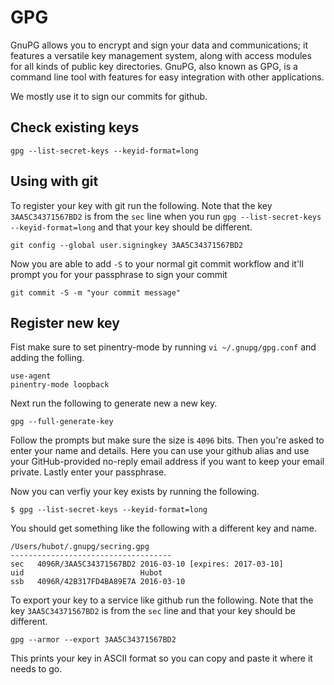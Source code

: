 # GPG
GnuPG allows you to encrypt and sign your data and communications; it features a versatile key management system, along with access modules for all kinds of public key directories. GnuPG, also known as GPG, is a command line tool with features for easy integration with other applications.

We mostly use it to sign our commits for github.

## Check existing keys
```shell
gpg --list-secret-keys --keyid-format=long
```

## Using with git
To register your key with git run the following. Note that the key `3AA5C34371567BD2` is from the `sec` line when you run `gpg --list-secret-keys --keyid-format=long` and that your key should be different.
```shell
git config --global user.signingkey 3AA5C34371567BD2
```

Now you are able to add `-S` to your normal git commit workflow and it'll prompt you for your passphrase to sign your commit
```shell
git commit -S -m "your commit message"
```

## Register new key
Fist make sure to set pinentry-mode by running `vi ~/.gnupg/gpg.conf` and adding the folling.
```
use-agent
pinentry-mode loopback
```

Next run the following to generate new a new key.
```shell
gpg --full-generate-key
```

Follow the prompts but make sure the size is `4096` bits. Then you're asked to enter your name and details. Here you can use your github alias and use your GitHub-provided no-reply email address if you want to keep your email private. Lastly enter your passphrase.

Now you can verfiy your key exists by running the following.
```shell
$ gpg --list-secret-keys --keyid-format=long
```

You should get something like the following with a different key and name.
```shell
/Users/hubot/.gnupg/secring.gpg
------------------------------------
sec   4096R/3AA5C34371567BD2 2016-03-10 [expires: 2017-03-10]
uid                          Hubot
ssb   4096R/42B317FD4BA89E7A 2016-03-10
```

To export your key to a service like github run the following. Note that the key `3AA5C34371567BD2` is from the `sec` line and that your key should be different.
```shell
gpg --armor --export 3AA5C34371567BD2
```

This prints your key in ASCII format so you can copy and paste it where it needs to go.
